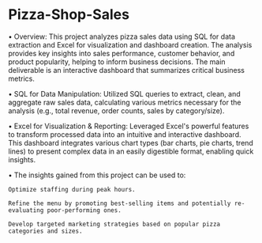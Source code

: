 # Pizza-Shop-Sales
•	Overview: This project analyzes pizza sales data using SQL for data extraction and Excel for visualization and dashboard creation. The analysis provides key insights into sales performance, customer behavior, and   product popularity, helping to inform business decisions. The main deliverable is an interactive dashboard that summarizes critical business metrics.


•	SQL for Data Manipulation: Utilized SQL queries to extract, clean, and aggregate raw sales data, calculating various metrics necessary for the analysis (e.g., total revenue, order counts, sales by category/size).


•	Excel for Visualization & Reporting: Leveraged Excel's powerful features to transform processed data into an intuitive and interactive dashboard. This dashboard integrates various chart types (bar charts, pie       charts, trend lines) to present complex data in an easily digestible format, enabling quick insights.


•	The insights gained from this project can be used to:

	Optimize staffing during peak hours.
 
	Refine the menu by promoting best-selling items and potentially re-evaluating poor-performing ones.
 
	Develop targeted marketing strategies based on popular pizza categories and sizes.
 

